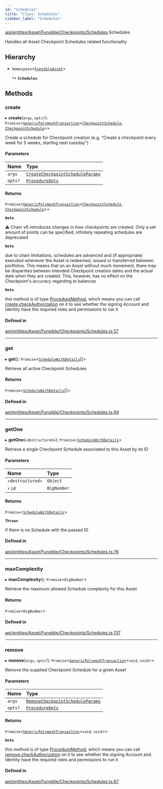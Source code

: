 ```yaml
---
id: "Schedules"
title: "Class: Schedules"
sidebar_label: "Schedules"
---
```


[api/entities/Asset/Fungible/Checkpoints/Schedules](../../../../../../../modules/API/Entities/Asset/Fungible/Checkpoints/Schedules/Schedules.md).Schedules

Handles all Asset Checkpoint Schedules related functionality

## Hierarchy

- `Namespace`\<[`FungibleAsset`](../../FungibleAsset.md)\>

  ↳ **`Schedules`**

## Methods

### create

▸ **create**(`args`, `opts?`): `Promise`\<[`GenericPolymeshTransaction`](../../../../../../../modules/API/Procedures/Types/Types.md#genericpolymeshtransaction)\<[`CheckpointSchedule`](../../../../CheckpointSchedule/CheckpointSchedule.md), [`CheckpointSchedule`](../../../../CheckpointSchedule/CheckpointSchedule.md)\>\>

Create a schedule for Checkpoint creation (e.g. "Create a checkpoint every week for 5 weeks, starting next tuesday")

#### Parameters

| Name | Type |
| :------ | :------ |
| `args` | [`CreateCheckpointScheduleParams`](../../../../../../../interfaces/API/Procedures/Types/CreateCheckpointScheduleParams/CreateCheckpointScheduleParams.md) |
| `opts?` | [`ProcedureOpts`](../../../../../../../interfaces/API/Procedures/Types/ProcedureOpts/ProcedureOpts.md) |

#### Returns

`Promise`\<[`GenericPolymeshTransaction`](../../../../../../../modules/API/Procedures/Types/Types.md#genericpolymeshtransaction)\<[`CheckpointSchedule`](../../../../CheckpointSchedule/CheckpointSchedule.md), [`CheckpointSchedule`](../../../../CheckpointSchedule/CheckpointSchedule.md)\>\>

**`Note`**

⚠️ Chain v6 introduces changes in how checkpoints are created. Only a set amount of points can be specified, infinitely repeating schedules are deprecated

**`Note`**

due to chain limitations, schedules are advanced and (if appropriate) executed whenever the Asset is
  redeemed, issued or transferred between portfolios. This means that on an Asset without much movement, there may be disparities between intended Checkpoint creation dates
  and the actual date when they are created. This, however, has no effect on the Checkpoint's accuracy regarding to balances

**`Note`**

this method is of type [ProcedureMethod](../../../../../../../interfaces/API/Procedures/Types/ProcedureMethod/ProcedureMethod.md), which means you can call [create.checkAuthorization](../../../../../../../interfaces/API/Procedures/Types/ProcedureMethod/ProcedureMethod.md#checkauthorization)
  on it to see whether the signing Account and Identity have the required roles and permissions to run it

#### Defined in

[api/entities/Asset/Fungible/Checkpoints/Schedules.ts:57](https://github.com/PolymeshAssociation/polymesh-sdk/blob/654b99c8d/src/api/entities/Asset/Fungible/Checkpoints/Schedules.ts#L57)

___

### get

▸ **get**(): `Promise`\<[`ScheduleWithDetails`](../../../../../../../interfaces/API/Entities/Types/ScheduleWithDetails/ScheduleWithDetails.md)[]\>

Retrieve all active Checkpoint Schedules

#### Returns

`Promise`\<[`ScheduleWithDetails`](../../../../../../../interfaces/API/Entities/Types/ScheduleWithDetails/ScheduleWithDetails.md)[]\>

#### Defined in

[api/entities/Asset/Fungible/Checkpoints/Schedules.ts:94](https://github.com/PolymeshAssociation/polymesh-sdk/blob/654b99c8d/src/api/entities/Asset/Fungible/Checkpoints/Schedules.ts#L94)

___

### getOne

▸ **getOne**(`«destructured»`): `Promise`\<[`ScheduleWithDetails`](../../../../../../../interfaces/API/Entities/Types/ScheduleWithDetails/ScheduleWithDetails.md)\>

Retrieve a single Checkpoint Schedule associated to this Asset by its ID

#### Parameters

| Name | Type |
| :------ | :------ |
| `«destructured»` | `Object` |
| › `id` | `BigNumber` |

#### Returns

`Promise`\<[`ScheduleWithDetails`](../../../../../../../interfaces/API/Entities/Types/ScheduleWithDetails/ScheduleWithDetails.md)\>

**`Throws`**

if there is no Schedule with the passed ID

#### Defined in

[api/entities/Asset/Fungible/Checkpoints/Schedules.ts:76](https://github.com/PolymeshAssociation/polymesh-sdk/blob/654b99c8d/src/api/entities/Asset/Fungible/Checkpoints/Schedules.ts#L76)

___

### maxComplexity

▸ **maxComplexity**(): `Promise`\<`BigNumber`\>

Retrieve the maximum allowed Schedule complexity for this Asset

#### Returns

`Promise`\<`BigNumber`\>

#### Defined in

[api/entities/Asset/Fungible/Checkpoints/Schedules.ts:137](https://github.com/PolymeshAssociation/polymesh-sdk/blob/654b99c8d/src/api/entities/Asset/Fungible/Checkpoints/Schedules.ts#L137)

___

### remove

▸ **remove**(`args`, `opts?`): `Promise`\<[`GenericPolymeshTransaction`](../../../../../../../modules/API/Procedures/Types/Types.md#genericpolymeshtransaction)\<`void`, `void`\>\>

Remove the supplied Checkpoint Schedule for a given Asset

#### Parameters

| Name | Type |
| :------ | :------ |
| `args` | [`RemoveCheckpointScheduleParams`](../../../../../../../interfaces/API/Procedures/Types/RemoveCheckpointScheduleParams/RemoveCheckpointScheduleParams.md) |
| `opts?` | [`ProcedureOpts`](../../../../../../../interfaces/API/Procedures/Types/ProcedureOpts/ProcedureOpts.md) |

#### Returns

`Promise`\<[`GenericPolymeshTransaction`](../../../../../../../modules/API/Procedures/Types/Types.md#genericpolymeshtransaction)\<`void`, `void`\>\>

**`Note`**

this method is of type [ProcedureMethod](../../../../../../../interfaces/API/Procedures/Types/ProcedureMethod/ProcedureMethod.md), which means you can call [remove.checkAuthorization](../../../../../../../interfaces/API/Procedures/Types/ProcedureMethod/ProcedureMethod.md#checkauthorization)
  on it to see whether the signing Account and Identity have the required roles and permissions to run it

#### Defined in

[api/entities/Asset/Fungible/Checkpoints/Schedules.ts:67](https://github.com/PolymeshAssociation/polymesh-sdk/blob/654b99c8d/src/api/entities/Asset/Fungible/Checkpoints/Schedules.ts#L67)
